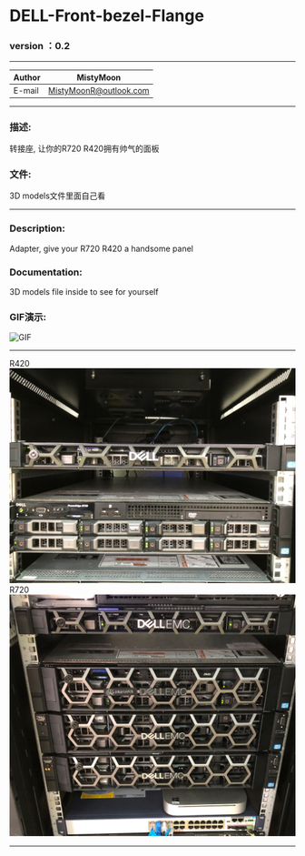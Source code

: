 # DELL-Front-bezel-Flange

### version ：0.2

-----------------------
|Author |MistyMoon              |
|---    |---                    |
|E-mail |MistyMoonR@outlook.com |
-----------------------

### 描述:
转接座, 让你的R720 R420拥有帅气的面板


### 文件:
3D models文件里面自己看

-----------------------

### Description:
Adapter, give your R720 R420 a handsome panel


### Documentation:
3D models file inside to see for yourself

### GIF演示:        
![GIF](/Pictures/GIF.gif)       


-----------------------
R420        
![IMG](/Pictures/R420.JPG)  
R720   
![IMG](/Pictures/R720.JPG)

-----------------------
